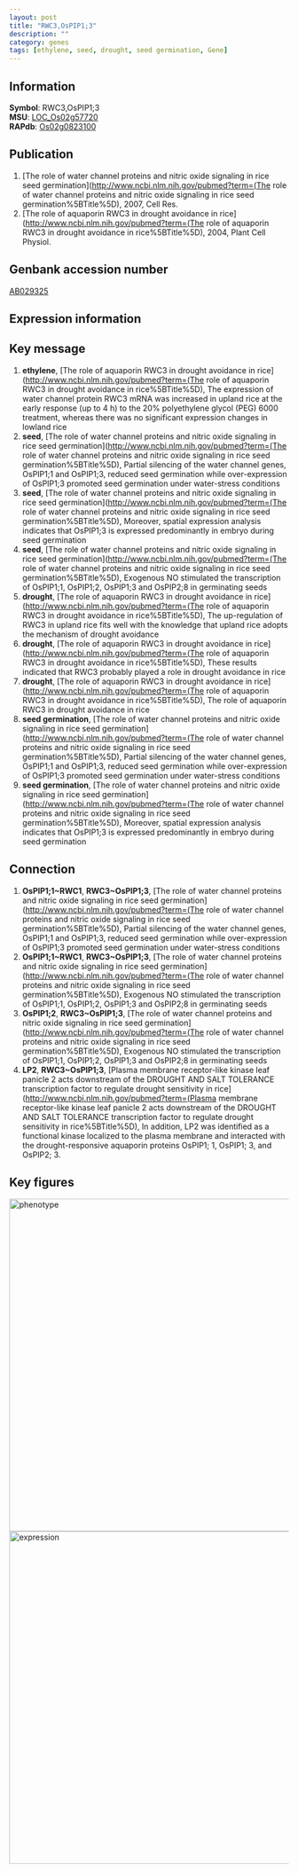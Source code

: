 ```yaml
---
layout: post
title: "RWC3,OsPIP1;3"
description: ""
category: genes
tags: [ethylene, seed, drought, seed germination, Gene]
---
```


## Information
__Symbol__: RWC3,OsPIP1;3  
__MSU__: [LOC_Os02g57720](http://rice.plantbiology.msu.edu/cgi-bin/ORF_infopage.cgi?orf=LOC_Os02g57720)  
__RAPdb__: [Os02g0823100](http://rapdb.dna.affrc.go.jp/viewer/gbrowse_details/irgsp1?name=Os02g0823100)  

## Publication
1. [The role of water channel proteins and nitric oxide signaling in rice seed germination](http://www.ncbi.nlm.nih.gov/pubmed?term=(The role of water channel proteins and nitric oxide signaling in rice seed germination%5BTitle%5D), 2007, Cell Res.
2. [The role of aquaporin RWC3 in drought avoidance in rice](http://www.ncbi.nlm.nih.gov/pubmed?term=(The role of aquaporin RWC3 in drought avoidance in rice%5BTitle%5D), 2004, Plant Cell Physiol.

## Genbank accession number
[AB029325](http://www.ncbi.nlm.nih.gov/nuccore/AB029325)

## Expression information

## Key message
1. __ethylene__, [The role of aquaporin RWC3 in drought avoidance in rice](http://www.ncbi.nlm.nih.gov/pubmed?term=(The role of aquaporin RWC3 in drought avoidance in rice%5BTitle%5D),  The expression of water channel protein RWC3 mRNA was increased in upland rice at the early response (up to 4 h) to the 20% polyethylene glycol (PEG) 6000 treatment, whereas there was no significant expression changes in lowland rice
2. __seed__, [The role of water channel proteins and nitric oxide signaling in rice seed germination](http://www.ncbi.nlm.nih.gov/pubmed?term=(The role of water channel proteins and nitric oxide signaling in rice seed germination%5BTitle%5D),  Partial silencing of the water channel genes, OsPIP1;1 and OsPIP1;3, reduced seed germination while over-expression of OsPIP1;3 promoted seed germination under water-stress conditions
3. __seed__, [The role of water channel proteins and nitric oxide signaling in rice seed germination](http://www.ncbi.nlm.nih.gov/pubmed?term=(The role of water channel proteins and nitric oxide signaling in rice seed germination%5BTitle%5D),  Moreover, spatial expression analysis indicates that OsPIP1;3 is expressed predominantly in embryo during seed germination
4. __seed__, [The role of water channel proteins and nitric oxide signaling in rice seed germination](http://www.ncbi.nlm.nih.gov/pubmed?term=(The role of water channel proteins and nitric oxide signaling in rice seed germination%5BTitle%5D),  Exogenous NO stimulated the transcription of OsPIP1;1, OsPIP1;2, OsPIP1;3 and OsPIP2;8 in germinating seeds
5. __drought__, [The role of aquaporin RWC3 in drought avoidance in rice](http://www.ncbi.nlm.nih.gov/pubmed?term=(The role of aquaporin RWC3 in drought avoidance in rice%5BTitle%5D),  The up-regulation of RWC3 in upland rice fits well with the knowledge that upland rice adopts the mechanism of drought avoidance
6. __drought__, [The role of aquaporin RWC3 in drought avoidance in rice](http://www.ncbi.nlm.nih.gov/pubmed?term=(The role of aquaporin RWC3 in drought avoidance in rice%5BTitle%5D),  These results indicated that RWC3 probably played a role in drought avoidance in rice
7. __drought__, [The role of aquaporin RWC3 in drought avoidance in rice](http://www.ncbi.nlm.nih.gov/pubmed?term=(The role of aquaporin RWC3 in drought avoidance in rice%5BTitle%5D), The role of aquaporin RWC3 in drought avoidance in rice
8. __seed germination__, [The role of water channel proteins and nitric oxide signaling in rice seed germination](http://www.ncbi.nlm.nih.gov/pubmed?term=(The role of water channel proteins and nitric oxide signaling in rice seed germination%5BTitle%5D),  Partial silencing of the water channel genes, OsPIP1;1 and OsPIP1;3, reduced seed germination while over-expression of OsPIP1;3 promoted seed germination under water-stress conditions
9. __seed germination__, [The role of water channel proteins and nitric oxide signaling in rice seed germination](http://www.ncbi.nlm.nih.gov/pubmed?term=(The role of water channel proteins and nitric oxide signaling in rice seed germination%5BTitle%5D),  Moreover, spatial expression analysis indicates that OsPIP1;3 is expressed predominantly in embryo during seed germination

## Connection
1. __OsPIP1;1~RWC1__, __RWC3~OsPIP1;3__, [The role of water channel proteins and nitric oxide signaling in rice seed germination](http://www.ncbi.nlm.nih.gov/pubmed?term=(The role of water channel proteins and nitric oxide signaling in rice seed germination%5BTitle%5D),  Partial silencing of the water channel genes, OsPIP1;1 and OsPIP1;3, reduced seed germination while over-expression of OsPIP1;3 promoted seed germination under water-stress conditions
2. __OsPIP1;1~RWC1__, __RWC3~OsPIP1;3__, [The role of water channel proteins and nitric oxide signaling in rice seed germination](http://www.ncbi.nlm.nih.gov/pubmed?term=(The role of water channel proteins and nitric oxide signaling in rice seed germination%5BTitle%5D),  Exogenous NO stimulated the transcription of OsPIP1;1, OsPIP1;2, OsPIP1;3 and OsPIP2;8 in germinating seeds
3. __OsPIP1;2__, __RWC3~OsPIP1;3__, [The role of water channel proteins and nitric oxide signaling in rice seed germination](http://www.ncbi.nlm.nih.gov/pubmed?term=(The role of water channel proteins and nitric oxide signaling in rice seed germination%5BTitle%5D),  Exogenous NO stimulated the transcription of OsPIP1;1, OsPIP1;2, OsPIP1;3 and OsPIP2;8 in germinating seeds
4. __LP2__, __RWC3~OsPIP1;3__, [Plasma membrane receptor-like kinase leaf panicle 2 acts downstream of the DROUGHT AND SALT TOLERANCE transcription factor to regulate drought sensitivity in rice](http://www.ncbi.nlm.nih.gov/pubmed?term=(Plasma membrane receptor-like kinase leaf panicle 2 acts downstream of the DROUGHT AND SALT TOLERANCE transcription factor to regulate drought sensitivity in rice%5BTitle%5D), In addition, LP2 was identified as a functional kinase localized to the plasma membrane and interacted with the drought-responsive aquaporin proteins OsPIP1; 1, OsPIP1; 3, and OsPIP2; 3.

## Key figures
<img src="http://ricencode.github.io/images/RWC3.pheno.png" alt="phenotype"  style="width: 600px;"/>

<img src="http://ricencode.github.io/images/RWC3.exp.png" alt="expression"  style="width: 600px;"/>


